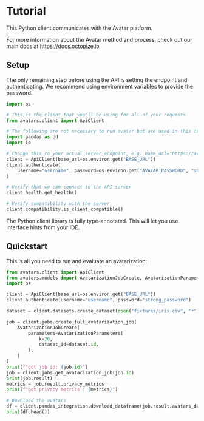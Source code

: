 # Tutorial

This Python client communicates with the Avatar platform.

For more information about the Avatar method and process, check out our main docs at https://docs.octopize.io

## Setup

The only remaining step before using the API is setting the endpoint and authenticating. We recommend using environment variables to provide the password.

```python
import os

# This is the client that you'll be using for all of your requests
from avatars.client import ApiClient

# The following are not necessary to run avatar but are used in this tutorial
import pandas as pd
import io

# Change this to your actual server endpoint, e.g. base_url="https://avatar.company.com"
client = ApiClient(base_url=os.environ.get("BASE_URL"))
client.authenticate(
    username="username", password=os.environ.get("AVATAR_PASSWORD", "strong_password")
)

# Verify that we can connect to the API server
client.health.get_health()

# Verify compatibility with the server
client.compatibility.is_client_compatible()
```

The Python client library is fully type-annotated. This will let you use interface hints from your IDE.

## Quickstart

This is all you need to run and evaluate an avatarization:

```python
from avatars.client import ApiClient
from avatars.models import AvatarizationJobCreate, AvatarizationParameters
import os

client = ApiClient(base_url=os.environ.get("BASE_URL"))
client.authenticate(username="username", password="strong_password")

dataset = client.datasets.create_dataset(open("fixtures/iris.csv", "r"))

job = client.jobs.create_full_avatarization_job(
    AvatarizationJobCreate(
        parameters=AvatarizationParameters(
            k=20,
            dataset_id=dataset.id,
        ),
    )
)
print(f"got job id: {job.id}")
job = client.jobs.get_avatarization_job(job.id)
print(job.result)
metrics = job.result.privacy_metrics
print(f"got privacy metrics : {metrics}")

# Download the avatars
df = client.pandas_integration.download_dataframe(job.result.avatars_dataset.id)
print(df.head())
```
